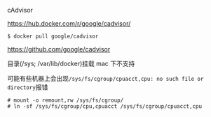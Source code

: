 cAdvisor

https://hub.docker.com/r/google/cadvisor/
```
$ docker pull google/cadvisor
```

https://github.com/google/cadvisor


目录(/sys; /var/lib/docker)挂载 mac 下不支持

可能有些机器上会出现`/sys/fs/cgroup/cpuacct,cpu: no such file or directory`报错
```
# mount -o remount,rw /sys/fs/cgroup/
# ln -sf /sys/fs/cgroup/cpu,cpuacct /sys/fs/cgroup/cpuacct,cpu
```

